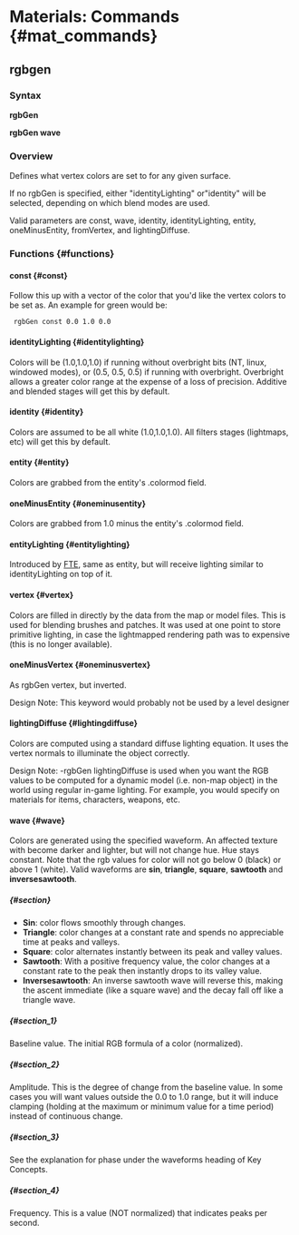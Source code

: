 # Materials: Commands {#mat_commands}
## rgbgen
### Syntax

**rgbGen <func>**

**rgbGen wave <func> <base> <amp><phase> <freq>**

### Overview

Defines what vertex colors are set to for any given surface.

If no rgbGen is specified, either "identityLighting" or"identity" will
be selected, depending on which blend modes are used.

Valid <func> parameters are const, wave, identity, identityLighting,
entity, oneMinusEntity, fromVertex, and lightingDiffuse.

### Functions {#functions}

#### const {#const}

Follow this up with a vector of the color that you'd like the vertex
colors to be set as. An example for green would be:

` rgbGen const 0.0 1.0 0.0`

#### identityLighting {#identitylighting}

Colors will be (1.0,1.0,1.0) if running without overbright bits (NT,
linux, windowed modes), or (0.5, 0.5, 0.5) if running with overbright.
Overbright allows a greater color range at the expense of a loss of
precision. Additive and blended stages will get this by default.

#### identity {#identity}

Colors are assumed to be all white (1.0,1.0,1.0). All filters stages
(lightmaps, etc) will get this by default.

#### entity {#entity}

Colors are grabbed from the entity's .colormod field.

#### oneMinusEntity {#oneminusentity}

Colors are grabbed from 1.0 minus the entity's .colormod field.

#### entityLighting {#entitylighting}

Introduced by [FTE](FTE), same as entity, but will receive
lighting similar to identityLighting on top of it.

#### vertex {#vertex}

Colors are filled in directly by the data from the map or model files.
This is used for blending brushes and patches. It was used at one point
to store primitive lighting, in case the lightmapped rendering path was
to expensive (this is no longer available).

#### oneMinusVertex {#oneminusvertex}

As rgbGen vertex, but inverted.

Design Note: This keyword would probably not be used by a level designer

#### lightingDiffuse {#lightingdiffuse}

Colors are computed using a standard diffuse lighting equation. It uses
the vertex normals to illuminate the object correctly.

Design Note: -rgbGen lightingDiffuse is used when you want the RGB
values to be computed for a dynamic model (i.e. non-map object) in the
world using regular in-game lighting. For example, you would specify on
materials for items, characters, weapons, etc.

#### wave <func> <base> <amp><phase> <freq> {#wave}

Colors are generated using the specified waveform. An affected texture
with become darker and lighter, but will not change hue. Hue stays
constant. Note that the rgb values for color will not go below 0 (black)
or above 1 (white). Valid waveforms are **sin**, **triangle**,
**square**, **sawtooth** and **inversesawtooth**.

##### <func> {#section}

-   **Sin**: color flows smoothly through changes.
-   **Triangle**: color changes at a constant rate and spends no
    appreciable time at peaks and valleys.
-   **Square**: color alternates instantly between its peak and valley
    values.
-   **Sawtooth**: With a positive frequency value, the color changes at
    a constant rate to the peak then instantly drops to its valley
    value.
-   **Inversesawtooth**: An inverse sawtooth wave will reverse this,
    making the ascent immediate (like a square wave) and the decay fall
    off like a triangle wave.

##### <base> {#section_1}

Baseline value. The initial RGB formula of a color (normalized).

##### <amp> {#section_2}

Amplitude. This is the degree of change from the baseline value. In some
cases you will want values outside the 0.0 to 1.0 range, but it will
induce clamping (holding at the maximum or minimum value for a time
period) instead of continuous change.

##### <phase> {#section_3}

See the explanation for phase under the waveforms heading of Key
Concepts.

##### <freq> {#section_4}

Frequency. This is a value (NOT normalized) that indicates peaks per
second.